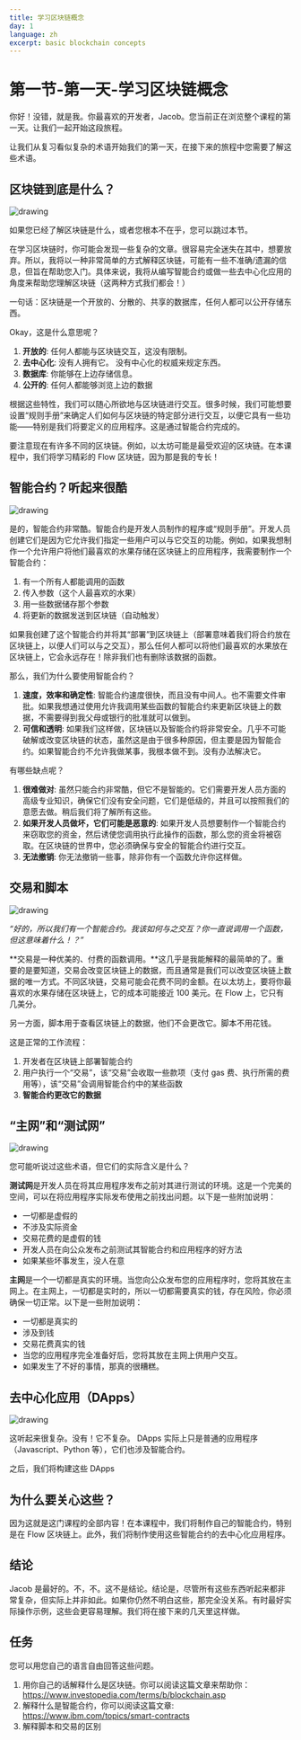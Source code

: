 ```yaml
---
title: 学习区块链概念
day: 1
language: zh
excerpt: basic blockchain concepts
---
```


# 第一节-第一天-学习区块链概念

你好！没错，就是我。你最喜欢的开发者，Jacob。您当前正在浏览整个课程的第一天。让我们一起开始这段旅程。

让我们从复习看似复杂的术语开始我们的第一天，在接下来的旅程中您需要了解这些术语。

## 区块链到底是什么？

![drawing](https://github.com/emerald-dao/beginner-cadence-course/raw/main/images/blockchain.png)

如果您已经了解区块链是什么，或者您根本不在乎，您可以跳过本节。

在学习区块链时，你可能会发现一些复杂的文章。很容易完全迷失在其中，想要放弃。所以，我将以一种非常简单的方式解释区块链，可能有一些不准确/遗漏的信息，但旨在帮助您入门。具体来说，我将从编写智能合约或做一些去中心化应用的角度来帮助您理解区块链（这两种方式我们都会！）

一句话：区块链是一个开放的、分散的、共享的数据库，任何人都可以公开存储东西。

Okay，这是什么意思呢？

1. **开放的**: 任何人都能与区块链交互，这没有限制。
2. **去中心化**: 没有人拥有它。 没有中心化的权威来规定东西。
3. **数据库**: 你能够在上边存储信息。
4. **公开的**: 任何人都能够浏览上边的数据

根据这些特性，我们可以随心所欲地与区块链进行交互。很多时候，我们可能想要设置“规则手册”来确定人们如何与区块链的特定部分进行交互，以便它具有一些功能——特别是我们将要定义的应用程序。这是通过智能合约完成的。

要注意现在有许多不同的区块链。例如，以太坊可能是最受欢迎的区块链。在本课程中，我们将学习精彩的 Flow 区块链，因为那是我的专长！

## 智能合约？听起来很酷

![drawing](https://github.com/emerald-dao/beginner-cadence-course/raw/main/images/smart%20contract.png)

是的，智能合约非常酷。智能合约是开发人员制作的程序或“规则手册”。开发人员创建它们是因为它允许我们指定一些用户可以与它交互的功能。例如，如果我想制作一个允许用户将他们最喜欢的水果存储在区块链上的应用程序，我需要制作一个智能合约：

1. 有一个所有人都能调用的函数
2. 传入参数（这个人最喜欢的水果）
3. 用一些数据储存那个参数
4. 将更新的数据发送到区块链（自动触发）

如果我创建了这个智能合约并将其“部署”到区块链上（部署意味着我们将合约放在区块链上，以便人们可以与之交互），那么任何人都可以将他们最喜欢的水果放在区块链上，它会永远存在！除非我们也有删除该数据的函数。

那么，我们为什么要使用智能合约？

1. **速度，效率和确定性**: 智能合约速度很快，而且没有中间人。也不需要文件审批。如果我想通过使用允许我调用某些函数的智能合约来更新区块链上的数据，不需要得到我父母或银行的批准就可以做到。
2. **可信和透明**: 如果我们这样做，区块链以及智能合约将非常安全。几乎不可能破解或改变区块链的状态，虽然这是由于很多种原因，但主要是因为智能合约。如果智能合约不允许我做某事，我根本做不到。没有办法解决它。

有哪些缺点呢？

1. **很难做对**: 虽然只能合约非常酷，但它不是智能的。它们需要开发人员方面的高级专业知识，确保它们没有安全问题，它们是低级的，并且可以按照我们的意愿去做。稍后我们将了解所有这些。
2. **如果开发人员做坏，它们可能是恶意的**: 如果开发人员想要制作一个智能合约来窃取您的资金，然后诱使您调用执行此操作的函数，那么您的资金将被窃取。在区块链的世界中，您必须确保与安全的智能合约进行交互。
3. **无法撤销**: 你无法撤销一些事，除非你有一个函数允许你这样做。

## 交易和脚本

![drawing](https://github.com/emerald-dao/beginner-cadence-course/raw/main/images/transaction.jpeg)

_“好的，所以我们有一个智能合约。我该如何与之交互？你一直说调用一个函数，但这意味着什么！？”_

**交易是一种优美的、付费的函数调用。**这几乎是我能解释的最简单的了。重要的是要知道，交易会改变区块链上的数据，而且通常是我们可以改变区块链上数据的唯一方式。不同区块链，交易可能会花费不同的金额。在以太坊上，要将你最喜欢的水果存储在区块链上，它的成本可能接近 100 美元。在 Flow 上，它只有几美分。

另一方面，脚本用于查看区块链上的数据，他们不会更改它。脚本不用花钱。

这是正常的工作流程：

1. 开发者在区块链上部署智能合约
2. 用户执行一个“交易”，该“交易”会收取一些款项（支付 gas 费、执行所需的费用等），该“交易”会调用智能合约中的某些函数
3. **智能合约更改它的数据**

## “主网”和“测试网”

![drawing](https://github.com/emerald-dao/beginner-cadence-course/raw/main/images/tvm.PNG)

您可能听说过这些术语，但它们的实际含义是什么？

**测试网**是开发人员在将其应用程序发布之前对其进行测试的环境。这是一个完美的空间，可以在将应用程序实际发布使用之前找出问题。以下是一些附加说明：

- 一切都是虚假的
- 不涉及实际资金
- 交易花费的是虚假的钱
- 开发人员在向公众发布之前测试其智能合约和应用程序的好方法
- 如果某些坏事发生，没人在意

**主网**是一个一切都是真实的环境。当您向公众发布您的应用程序时，您将其放在主网上。在主网上，一切都是实时的，所以一切都需要真实的钱，存在风险，你必须确保一切正常。以下是一些附加说明：

- 一切都是真实的
- 涉及到钱
- 交易花费真实的钱
- 当您的应用程序完全准备好后，您将其放在主网上供用户交互。
- 如果发生了不好的事情，那真的很糟糕。

## 去中心化应用（DApps）

![drawing](https://github.com/emerald-dao/beginner-cadence-course/raw/main/images/dapps.jpeg)

这听起来很复杂。没有！它不复杂。 DApps 实际上只是普通的应用程序（Javascript、Python 等），它们也涉及智能合约。

之后，我们将构建这些 DApps

## 为什么要关心这些？

因为这就是这门课程的全部内容！在本课程中，我们将制作自己的智能合约，特别是在 Flow 区块链上。此外，我们将制作使用这些智能合约的去中心化应用程序。

## 结论

Jacob 是最好的。不，不。这不是结论。结论是，尽管所有这些东西听起来都非常复杂，但实际上并非如此。如果你仍然不明白这些，那完全没关系。有时最好实际操作示例，这些会更容易理解。我们将在接下来的几天里这样做。

## 任务

您可以用您自己的语言自由回答这些问题。

1. 用你自己的话解释什么是区块链。你可以阅读这篇文章来帮助你：https://www.investopedia.com/terms/b/blockchain.asp
2. 解释什么是智能合约，你可以阅读这篇文章: https://www.ibm.com/topics/smart-contracts
3. 解释脚本和交易的区别
